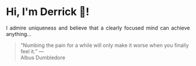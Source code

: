 # Hi, I'm Derrick 👋!
<p align="justify">I admire uniqueness and believe that a clearly focused mind can achieve anything...</p> 
<!-- #quote-start -->
<blockquote>&ldquo;Numbing the pain for a while will only make it worse when you finally feel it.&rdquo; &mdash; <footer>Albus Dumbledore</footer></blockquote>
<!-- #quote-end -->
